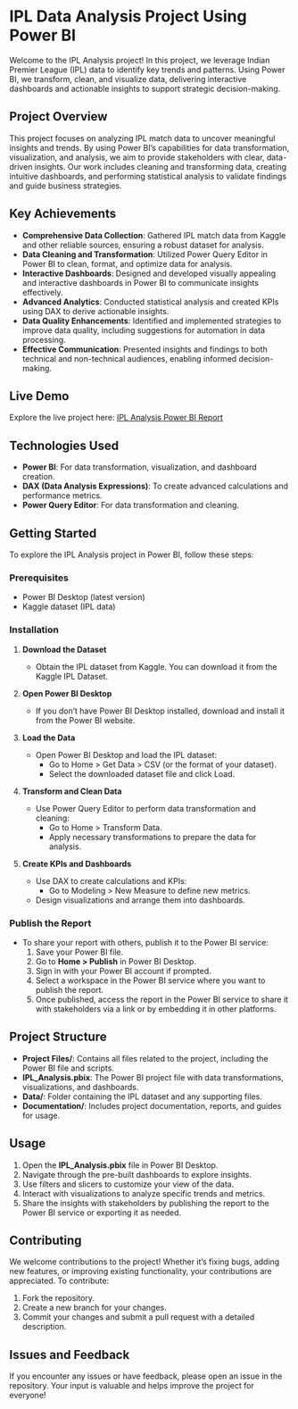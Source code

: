 # IPL Data Analysis Project Using Power BI

Welcome to the IPL Analysis project! In this project, we leverage Indian Premier League (IPL) data to identify key trends and patterns. Using Power BI, we transform, clean, and visualize data, delivering interactive dashboards and actionable insights to support strategic decision-making.

## Project Overview

This project focuses on analyzing IPL match data to uncover meaningful insights and trends. By using Power BI’s capabilities for data transformation, visualization, and analysis, we aim to provide stakeholders with clear, data-driven insights. Our work includes cleaning and transforming data, creating intuitive dashboards, and performing statistical analysis to validate findings and guide business strategies.

## Key Achievements

- **Comprehensive Data Collection**: Gathered IPL match data from Kaggle and other reliable sources, ensuring a robust dataset for analysis.
- **Data Cleaning and Transformation**: Utilized Power Query Editor in Power BI to clean, format, and optimize data for analysis.
- **Interactive Dashboards**: Designed and developed visually appealing and interactive dashboards in Power BI to communicate insights effectively.
- **Advanced Analytics**: Conducted statistical analysis and created KPIs using DAX to derive actionable insights.
- **Data Quality Enhancements**: Identified and implemented strategies to improve data quality, including suggestions for automation in data processing.
- **Effective Communication**: Presented insights and findings to both technical and non-technical audiences, enabling informed decision-making.

## Live Demo

Explore the live project here: [IPL Analysis Power BI Report](https://app.powerbi.com/view?r=eyJrIjoiOWE1MmZiMjYtYThhMi00OTM5LTg5ODktYmUxN2JmYWZiZjBmIiwidCI6ImJkNmQzYjM4LWE4MTktNGYyZS1iODhmLThiYzVkNGM0MDEyOSJ9)

## Technologies Used

- **Power BI**: For data transformation, visualization, and dashboard creation.
- **DAX (Data Analysis Expressions)**: To create advanced calculations and performance metrics.
- **Power Query Editor**: For data transformation and cleaning.

## Getting Started

To explore the IPL Analysis project in Power BI, follow these steps:

### Prerequisites

- Power BI Desktop (latest version)
- Kaggle dataset (IPL data)

### Installation

1. **Download the Dataset**

   - Obtain the IPL dataset from Kaggle. You can download it from the Kaggle IPL Dataset.

2. **Open Power BI Desktop**

   - If you don’t have Power BI Desktop installed, download and install it from the Power BI website.

3. **Load the Data**

   - Open Power BI Desktop and load the IPL dataset:
     - Go to Home > Get Data > CSV (or the format of your dataset).
     - Select the downloaded dataset file and click Load.

4. **Transform and Clean Data**

   - Use Power Query Editor to perform data transformation and cleaning:
     - Go to Home > Transform Data.
     - Apply necessary transformations to prepare the data for analysis.

5. **Create KPIs and Dashboards**

   - Use DAX to create calculations and KPIs:
     - Go to Modeling > New Measure to define new metrics.
   - Design visualizations and arrange them into dashboards.

### Publish the Report

- To share your report with others, publish it to the Power BI service:
  1. Save your Power BI file.
  2. Go to **Home > Publish** in Power BI Desktop.
  3. Sign in with your Power BI account if prompted.
  4. Select a workspace in the Power BI service where you want to publish the report.
  5. Once published, access the report in the Power BI service to share it with stakeholders via a link or by embedding it in other platforms.

## Project Structure

- **Project Files/**: Contains all files related to the project, including the Power BI file and scripts.
- **IPL_Analysis.pbix**: The Power BI project file with data transformations, visualizations, and dashboards.
- **Data/**: Folder containing the IPL dataset and any supporting files.
- **Documentation/**: Includes project documentation, reports, and guides for usage.

## Usage

1. Open the **IPL_Analysis.pbix** file in Power BI Desktop.
2. Navigate through the pre-built dashboards to explore insights.
3. Use filters and slicers to customize your view of the data.
4. Interact with visualizations to analyze specific trends and metrics.
5. Share the insights with stakeholders by publishing the report to the Power BI service or exporting it as needed.

## Contributing

We welcome contributions to the project! Whether it’s fixing bugs, adding new features, or improving existing functionality, your contributions are appreciated. To contribute:

1. Fork the repository.
2. Create a new branch for your changes.
3. Commit your changes and submit a pull request with a detailed description.

## Issues and Feedback

If you encounter any issues or have feedback, please open an issue in the repository. Your input is valuable and helps improve the project for everyone!







